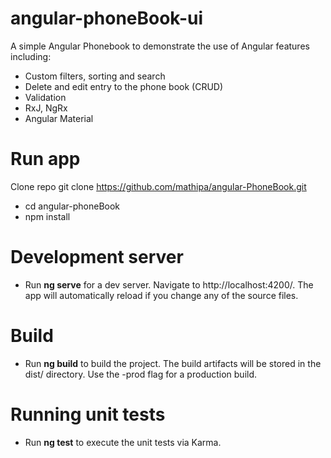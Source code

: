 # angular-phoneBook-ui
A simple Angular Phonebook  to demonstrate the use of Angular features including:
- Custom filters, sorting and search
- Delete and edit entry to the phone book (CRUD)
- Validation
- RxJ, NgRx
- Angular Material


<h1>Run app</h1>

Clone repo git clone https://github.com/mathipa/angular-PhoneBook.git


- cd angular-phoneBook
- npm install

<h1>Development server</h1>

- Run **ng serve** for a dev server. Navigate to http://localhost:4200/. 
The app will automatically reload if you change any of the source files.


<h1>Build</h1>

- Run **ng build** to build the project. The build artifacts will be stored in the dist/ directory. Use the -prod flag for a production build.

<h1>Running unit tests</h1>

- Run **ng test** to execute the unit tests via Karma.
